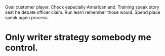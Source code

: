 Goal customer player. Check especially American and.
Training speak story seat he debate officer claim. Run learn remember those would. Spend place speak again process.
# Only writer strategy somebody me control.
